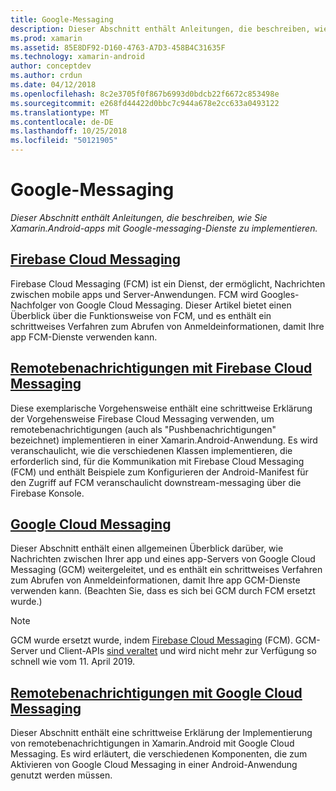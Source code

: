 ```yaml
---
title: Google-Messaging
description: Dieser Abschnitt enthält Anleitungen, die beschreiben, wie Sie Xamarin.Android-apps mit Google-messaging-Dienste zu implementieren.
ms.prod: xamarin
ms.assetid: 85E8DF92-D160-4763-A7D3-458B4C31635F
ms.technology: xamarin-android
author: conceptdev
ms.author: crdun
ms.date: 04/12/2018
ms.openlocfilehash: 8c2e3705f0f867b6993d0bdcb22f6672c853498e
ms.sourcegitcommit: e268fd44422d0bbc7c944a678e2cc633a0493122
ms.translationtype: MT
ms.contentlocale: de-DE
ms.lasthandoff: 10/25/2018
ms.locfileid: "50121905"
---
```

# <a name="google-messaging"></a>Google-Messaging

_Dieser Abschnitt enthält Anleitungen, die beschreiben, wie Sie Xamarin.Android-apps mit Google-messaging-Dienste zu implementieren._

## <a name="firebase-cloud-messagingfirebase-cloud-messagingmd"></a>[Firebase Cloud Messaging](firebase-cloud-messaging.md)

Firebase Cloud Messaging (FCM) ist ein Dienst, der ermöglicht, Nachrichten zwischen mobile apps und Server-Anwendungen. FCM wird Googles-Nachfolger von Google Cloud Messaging. Dieser Artikel bietet einen Überblick über die Funktionsweise von FCM, und es enthält ein schrittweises Verfahren zum Abrufen von Anmeldeinformationen, damit Ihre app FCM-Dienste verwenden kann.

## <a name="remote-notifications-with-firebase-cloud-messagingremote-notifications-with-fcmmd"></a>[Remotebenachrichtigungen mit Firebase Cloud Messaging](remote-notifications-with-fcm.md)

Diese exemplarische Vorgehensweise enthält eine schrittweise Erklärung der Vorgehensweise Firebase Cloud Messaging verwenden, um remotebenachrichtigungen (auch als "Pushbenachrichtigungen" bezeichnet) implementieren in einer Xamarin.Android-Anwendung. Es wird veranschaulicht, wie die verschiedenen Klassen implementieren, die erforderlich sind, für die Kommunikation mit Firebase Cloud Messaging (FCM) und enthält Beispiele zum Konfigurieren der Android-Manifest für den Zugriff auf FCM veranschaulicht downstream-messaging über die Firebase Konsole.

## <a name="google-cloud-messaginggoogle-cloud-messagingmd"></a>[Google Cloud Messaging](google-cloud-messaging.md)

Dieser Abschnitt enthält einen allgemeinen Überblick darüber, wie Nachrichten zwischen Ihrer app und eines app-Servers von Google Cloud Messaging (GCM) weitergeleitet, und es enthält ein schrittweises Verfahren zum Abrufen von Anmeldeinformationen, damit Ihre app GCM-Dienste verwenden kann. (Beachten Sie, dass es sich bei GCM durch FCM ersetzt wurde.)

> [!NOTE]
> GCM wurde ersetzt wurde, indem [Firebase Cloud Messaging](~/android/data-cloud/google-messaging/firebase-cloud-messaging.md) (FCM).
> GCM-Server und Client-APIs [sind veraltet](https://firebase.googleblog.com/2018/04/time-to-upgrade-from-gcm-to-fcm.html) und wird nicht mehr zur Verfügung so schnell wie vom 11. April 2019.

## <a name="remote-notifications-with-google-cloud-messagingremote-notifications-with-gcmmd"></a>[Remotebenachrichtigungen mit Google Cloud Messaging](remote-notifications-with-gcm.md)

Dieser Abschnitt enthält eine schrittweise Erklärung der Implementierung von remotebenachrichtigungen in Xamarin.Android mit Google Cloud Messaging.
Es wird erläutert, die verschiedenen Komponenten, die zum Aktivieren von Google Cloud Messaging in einer Android-Anwendung genutzt werden müssen.


